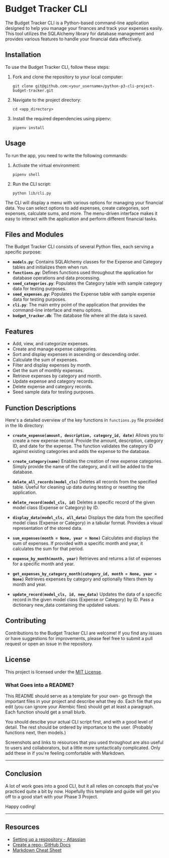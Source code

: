 # Budget Tracker CLI

The Budget Tracker CLI is a Python-based command-line application designed to help you manage your finances and track your expenses easily. This tool utilizes the SQLAlchemy library for database management and provides various features to handle your financial data effectively.

## Installation

To use the Budget Tracker CLI, follow these steps:

1. Fork and clone the repository to your local computer:

   ```console
   git clone git@github.com:<your_username>/python-p3-cli-project-budget-tracker.git
   ```

2. Navigate to the project directory:

   ```console
   cd <app_directory>
   ```

3. Install the required dependencies using pipenv:

   ```console
   pipenv install
   ```

## Usage

To run the app, you need to write the following commands:

1. Activate the virtual environment:

   ```console
   pipenv shell
   ```

2. Run the CLI script:

   ```console
   python lib/cli.py
   ```

The CLI will display a menu with various options for managing your financial data. You can select options to add expenses, create categories, sort expenses, calculate sums, and more. The menu-driven interface makes it easy to interact with the application and perform different financial tasks.

## Files and Modules

The Budget Tracker CLI consists of several Python files, each serving a specific purpose:

- **`models.py`**: Contains SQLAlchemy classes for the Expense and Category tables and initializes them when run.
- **`functions.py`**: Defines functions used throughout the application for database operations and data processing.
- **`seed_categories.py`**: Populates the Category table with sample category data for testing purposes.
- **`seed_expenses.py`**: Populates the Expense table with sample expense data for testing purposes.
- **`cli.py`**: The main entry point of the application that provides the command-line interface and menu options.
- **`budget_tracker.db`**: The database file where all the data is saved.

## Features

- Add, view, and categorize expenses.
- Create and manage expense categories.
- Sort and display expenses in ascending or descending order.
- Calculate the sum of expenses.
- Filter and display expenses by month.
- Get the sum of monthly expenses.
- Retrieve expenses by category and month.
- Update expense and category records.
- Delete expense and category records.
- Seed sample data for testing purposes.

## Function Descriptions

Here's a detailed overview of the key functions in `functions.py` file provided in the lib directory:

- **`create_expense(amount, description, category_id, date)`**
  Allows you to create a new expense record. Provide the amount, description, category ID, and date for the expense. The function validates the category ID against existing categories and adds the expense to the database.

- **`create_category(name)`**
  Enables the creation of new expense categories. Simply provide the name of the category, and it will be added to the database.

- **`delete_all_records(model_cls)`**
Deletes all records from the specified table. Useful for cleaning up data during testing or resetting the application.

- **`delete_record(model_cls, id)`**
Deletes a specific record of the given model class (Expense or Category) by ID.

- **`display_data(model_cls, all_data)`**
Displays the data from the specified model class (Expense or Category) in a tabular format. Provides a visual representation of the stored data.

- **`sum_expenses(month = None, year = None)`**
Calculates and displays the sum of expenses. If provided with a specific month and year, it calculates the sum for that period.

- **`expense_by_month(month, year)`**
Retrieves and returns a list of expenses for a specific month and year.

- **`get_expenses_by_category_month(category_id, month = None, year = None)`**
Retrieves expenses by category and optionally filters them by month and year.

- **`update_record(model_cls, id, new_data)`**
Updates the data of a specific record in the given model class (Expense or Category) by ID. Pass a dictionary new_data containing the updated values.

## Contributing

Contributions to the Budget Tracker CLI are welcome! If you find any issues or have suggestions for improvements, please feel free to submit a pull request or open an issue in the repository.

## License

This project is licensed under the [MIT License](https://github.com/mohamedmhussein/python-p3-cli-project-budget-tracker/blob/main/LICENSE).

### What Goes into a README?

This README should serve as a template for your own- go through the important
files in your project and describe what they do. Each file that you edit
(you can ignore your Alembic files) should get at least a paragraph. Each
function should get a small blurb.

You should descibe your actual CLI script first, and with a good level of
detail. The rest should be ordered by importance to the user. (Probably
functions next, then models.)

Screenshots and links to resources that you used throughout are also useful to
users and collaborators, but a little more syntactically complicated. Only add
these in if you're feeling comfortable with Markdown.

---

## Conclusion

A lot of work goes into a good CLI, but it all relies on concepts that you've
practiced quite a bit by now. Hopefully this template and guide will get you
off to a good start with your Phase 3 Project.

Happy coding!

---

## Resources

- [Setting up a respository - Atlassian](https://www.atlassian.com/git/tutorials/setting-up-a-repository)
- [Create a repo- GitHub Docs](https://docs.github.com/en/get-started/quickstart/create-a-repo)
- [Markdown Cheat Sheet](https://www.markdownguide.org/cheat-sheet/)

```

```

